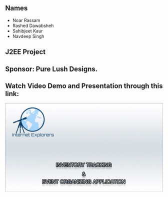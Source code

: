 ## Names 
* Noar Rassam
* Rashed Dawabsheh
* Sahibjeet Kaur
* Navdeep Singh

## J2EE Project
## Sponsor: Pure Lush Designs.


## Watch Video Demo and Presentation through this link:

[![Watch the video](https://github.com/noarrassam/PureLushDesigns_CapstoneProject/blob/master/Images/Thumbnail%20Edit.jpg)](https://youtu.be/U_M25bCl1wQ?cc_load_policy=1) 